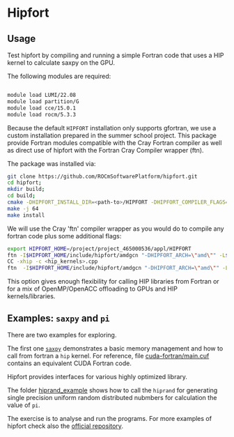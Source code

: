 # Hipfort

## Usage 

Test hipfort by compiling and running a simple Fortran code that uses a HIP kernel to calculate saxpy on the GPU.

The following modules are required:
```bash

module load LUMI/22.08
module load partition/G
module load cce/15.0.1
module load rocm/5.3.3
```

Because the default `HIPFORT` installation only supports gfortran,  we use a custom installation  prepared in the summer school project. This package provide Fortran modules compatible with the Cray Fortran compiler as well as direct use of hipfort with the Fortran Cray Compiler wrapper (ftn). 

The package was installed via:
```bash
git clone https://github.com/ROCmSoftwarePlatform/hipfort.git
cd hipfort;
mkdir build;
cd build;
cmake -DHIPFORT_INSTALL_DIR=<path-to>/HIPFORT -DHIPFORT_COMPILER_FLAGS="-ffree -eZ" -DHIPFORT_COMPILER=ftn -DHIPFORT_AR=${CRAY_BINUTILS_BIN_X86_64}/ar -DHIPFORT_RANLIB=${CRAY_BINUTILS_BIN_X86_64}/ranlib  ..
make -j 64 
make install
```

We will use the Cray 'ftn' compiler wrapper as you would do to compile any fortran code plus some additional flags:
```bash
export HIPFORT_HOME=/project/project_465000536/appl/HIPFORT
ftn -I$HIPFORT_HOME/include/hipfort/amdgcn "-DHIPFORT_ARCH=\"amd\"" -L$HIPFORT_HOME/lib -lhipfort-amdgcn $LIB_FLAGS -c <fortran_code>.f90 
CC -xhip -c <hip_kernels>.cpp
ftn  -I$HIPFORT_HOME/include/hipfort/amdgcn "-DHIPFORT_ARCH=\"amd\"" -L$HIPFORT_HOME/lib -lhipfort-amdgcn $LIB_FLAGS -o main <fortran_code>.o hip_kernels.o
```
This option gives enough flexibility for calling HIP libraries from Fortran or for a mix of OpenMP/OpenACC offloading to GPUs and HIP kernels/libraries.

## Examples: `saxpy` and `pi` 

There are two examples for exploring. 

The first one [`saxpy`](saxpy/) demonstrates a basic memory management and  how to call from fortran a `hip` kernel. For reference, file [cuda-fortran/main.cuf](saxpy/cuda-fortran/main.cuf) contains an equivalent CUDA Fortran code. 


Hipfort provides interfaces for various highly optimized library. 

The folder  [hiprand_example](hiprand_example/) shows how to call the `hiprand` for generating single precision uniform random distributed nubmbers for calculation the value of `pi`.

The exercise is to analyse and run the programs. For more examples of hipfort check also the [official repository](https://github.com/ROCmSoftwarePlatform/hipfort/tree/develop/test).
